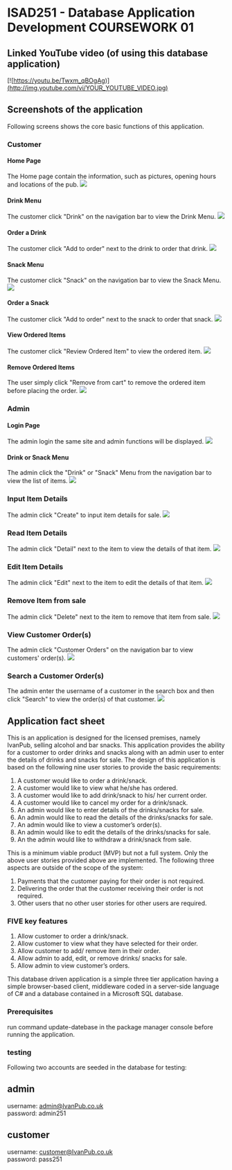 # ISAD251 - Database Application Development COURSEWORK 01

## Linked YouTube video (of using this database application)
[![https://youtu.be/Twxm_qBOgAg)][(http://img.youtube.com/vi/YOUR_YOUTUBE_VIDEO.jpg)](https://youtu.be/Twxm_qBOgAg)

## Screenshots of the application

Following screens shows the core basic functions of this application.
### Customer
#### Home Page
The Home page contain the information, such as pictures, opening hours and locations of the pub.
![](/screens/customer/001Home.JPG)

#### Drink Menu
The customer click "Drink" on the navigation bar to view the Drink Menu.
![](/screens/customer/002Drinks.JPG)

#### Order a Drink
The customer click "Add to order" next to the drink to order that drink.
![](/screens/customer/002DrinksAddItemToOrder.JPG)

#### Snack Menu
The customer click "Snack" on the navigation bar to view the Snack Menu.
![](/screens/customer/003Snacks.JPG)

#### Order a Snack
The customer click "Add to order" next to the snack to order that snack.
![](/screens/customer/003SnacksAddItemToOrder.JPG)

#### View Ordered Items
The customer click "Review Ordered Item" to view the ordered item.
![](/screens/customer/004ViewOrderedItems.JPG)

#### Remove Ordered Items
The user simply click "Remove from cart" to remove the ordered item before placing the order.
![](/screens/customer/004ViewOrderedItemsRemoved.JPG)

### Admin
#### Login Page
The admin login the same site and admin functions will be displayed.
![](/screens/admin/001AdminLogin.JPG)

#### Drink or Snack Menu
The admin click the "Drink" or "Snack" Menu from the navigation bar to view the list of items.
![](/screens/admin/002Admin00ItemMenu.png)

### Input Item Details
The admin click "Create" to input item details for sale.
![](/screens/admin/002Admin01InputItemDetails.JPG)

### Read Item Details
The admin click "Detail" next to the item to view the details of that item.
![](/screens/admin/002Admin02ViewItemDetails.JPG)

### Edit Item Details
The admin click "Edit" next to the item to edit the details of that item.
![](/screens/admin/002Admin03EditItemDetails.JPG)

### Remove Item from sale
The admin click "Delete" next to the item to remove that item from sale.
![](/screens/admin/003AdminRemoveItem.JPG)

### View Customer Order(s)
The admin click "Customer Orders" on the navigation bar to view customers' order(s).
![](/screens/admin/004AdminViewOrder.JPG)

### Search a Customer Order(s)
The admin enter the username of a customer in the search box and then click "Search" to view the order(s) of that customer.
![](/screens/admin/004AdminViewOrderOfUser.JPG)

## Application fact sheet
This is an application is designed for the licensed premises, namely IvanPub, selling alcohol and bar snacks.  This application provides the ability for a customer to order drinks and snacks along with an admin user to enter the details of drinks and snacks for sale.  The design of this application is based on the following nine user stories to provide the basic requirements:
1.	A customer would like to order a drink/snack.
1.	A customer would like to view what he/she has ordered.
1.	A customer would like to add drink/snack to his/ her current order.
1.	A customer would like to cancel my order for a drink/snack.
1.	An admin would like to enter details of the drinks/snacks for sale.
1.	An admin would like to read the details of the drinks/snacks for sale.
1.	An admin would like to view a customer’s order(s).
1.	An admin would like to edit the details of the drinks/snacks for sale.
1.	An the admin would like to withdraw a drink/snack from sale.

This is a minimum viable product (MVP) but not a full system.  Only the above user stories provided above are implemented.  The following three aspects are outside of the scope of the system:
1.	Payments that the customer paying for their order is not required.
1.	Delivering the order that the customer receiving their order is not required.
1.	Other users that no other user stories for other users are required.

### FIVE key features
1. Allow customer to order a drink/snack.
1. Allow customer to view what they have selected for their order.
1. Allow customer to add/ remove item in their order.
1. Allow admin to add, edit, or remove drinks/ snacks for sale.
1. Allow admin to view customer’s orders.

This database driven application is a simple three tier application having a simple browser-based client, middleware coded in a server-side language of C# and a database contained in a Microsoft SQL database.


### Prerequisites

run command update-datebase in the package manager console before running the application.

### testing

Following two accounts are seeded in the database for testing:

## admin
username: admin@IvanPub.co.uk\
password: admin251

## customer
username: customer@IvanPub.co.uk\
password: pass251
